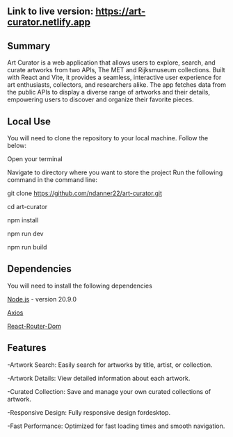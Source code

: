 ## Link to live version: https://art-curator.netlify.app

## Summary

Art Curator is a web application that allows users to explore, search, and curate artworks from two APIs, The MET and Rijksmuseum collections. Built with React and Vite, it provides a seamless, interactive user experience for art enthusiasts, collectors, and researchers alike. The app fetches data from the public APIs to display a diverse range of artworks and their details, empowering users to discover and organize their favorite pieces.

## Local Use
You will need to clone the repository to your local machine. Follow the below:

Open your terminal

Navigate to directory where you want to store the project
Run the following command in the command line:

git clone https://github.com/ndanner22/art-curator.git

cd art-curator

npm install

npm run dev

npm run build

## Dependencies
You will need to install the following dependencies

[Node.js](https://nodejs.org/en) - version 20.9.0

[Axios](https://axios-http.com)

[React-Router-Dom](https://reactrouter.com/en/main)

## Features
-Artwork Search: Easily search for artworks by title, artist, or collection.

-Artwork Details: View detailed information about each artwork.

-Curated Collection: Save and manage your own curated collections of artwork.

-Responsive Design: Fully responsive design fordesktop.

-Fast Performance: Optimized for fast loading times and smooth navigation.
